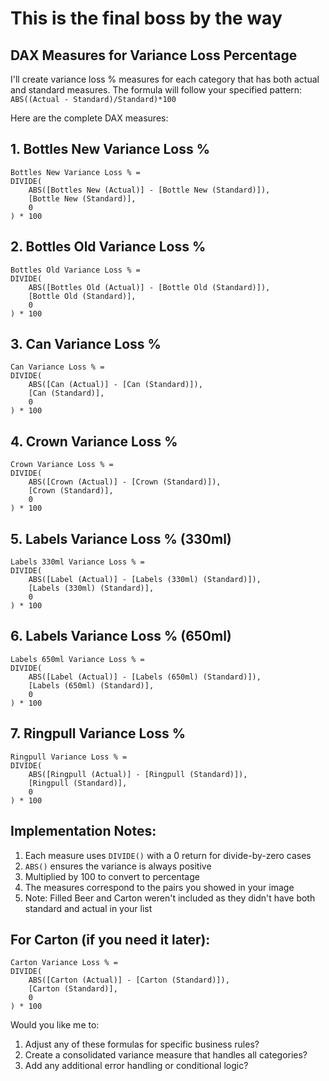 # This is the final boss by the way

## DAX Measures for Variance Loss Percentage

I'll create variance loss % measures for each category that has both actual and standard measures. The formula will follow your specified pattern: `ABS((Actual - Standard)/Standard)*100`

Here are the complete DAX measures:

## 1. Bottles New Variance Loss %
```dax
Bottles New Variance Loss % = 
DIVIDE(
    ABS([Bottles New (Actual)] - [Bottle New (Standard)]),
    [Bottle New (Standard)],
    0
) * 100
```

## 2. Bottles Old Variance Loss %
```dax
Bottles Old Variance Loss % = 
DIVIDE(
    ABS([Bottles Old (Actual)] - [Bottle Old (Standard)]),
    [Bottle Old (Standard)],
    0
) * 100
```

## 3. Can Variance Loss %
```dax
Can Variance Loss % = 
DIVIDE(
    ABS([Can (Actual)] - [Can (Standard)]),
    [Can (Standard)],
    0
) * 100
```

## 4. Crown Variance Loss %
```dax
Crown Variance Loss % = 
DIVIDE(
    ABS([Crown (Actual)] - [Crown (Standard)]),
    [Crown (Standard)],
    0
) * 100
```

## 5. Labels Variance Loss % (330ml)
```dax
Labels 330ml Variance Loss % = 
DIVIDE(
    ABS([Label (Actual)] - [Labels (330ml) (Standard)]),
    [Labels (330ml) (Standard)],
    0
) * 100
```

## 6. Labels Variance Loss % (650ml)
```dax
Labels 650ml Variance Loss % = 
DIVIDE(
    ABS([Label (Actual)] - [Labels (650ml) (Standard)]),
    [Labels (650ml) (Standard)],
    0
) * 100
```

## 7. Ringpull Variance Loss %
```dax
Ringpull Variance Loss % = 
DIVIDE(
    ABS([Ringpull (Actual)] - [Ringpull (Standard)]),
    [Ringpull (Standard)],
    0
) * 100
```

## Implementation Notes:

1. Each measure uses `DIVIDE()` with a 0 return for divide-by-zero cases
2. `ABS()` ensures the variance is always positive
3. Multiplied by 100 to convert to percentage
4. The measures correspond to the pairs you showed in your image
5. Note: Filled Beer and Carton weren't included as they didn't have both standard and actual in your list

## For Carton (if you need it later):
```dax
Carton Variance Loss % = 
DIVIDE(
    ABS([Carton (Actual)] - [Carton (Standard)]),
    [Carton (Standard)],
    0
) * 100
```

Would you like me to:
1. Adjust any of these formulas for specific business rules?
2. Create a consolidated variance measure that handles all categories?
3. Add any additional error handling or conditional logic?
